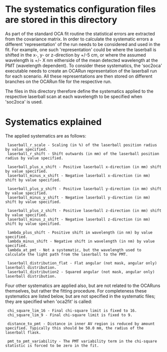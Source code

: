 The systematics configuration files are stored in this directory
==========

As part of the standard OCA fit routine the statistical errors are extracted from the covariance matrix. In order to calculate the systematic errors a different 'representation' of the run needs to be considered and used in the fit. For example, one such 'representation' could be where the laserball is shifted in the x-, y- or z-direction by +/-5 cm, or where the assumed wavelength is +/- X nm eitherside of the mean detected wavelength at the PMT (wavelength dependent). To consider these systematics, the 'soc2oca' executable needs to create an OCARun representation of the laserball run for each scenario. All these representations are then stored on different branches on the OCARun file for the respective run.


The files in this directory therefore define the systematics applied to the respective laserball scan at each wavelength to be specified when 'soc2oca' is used.

Systematics explained
==========

The applied systematics are as follows:

     laserball_r_scale - Scaling (in %) of the laserball position radius by value specified.
     laserball_r_shift - Shift outwards (in mm) of the laserball position radius by value specified.
     
     laserball_plus_x_shift - Positive laserball x-direction (in mm) shift by value specified.
     laserball_minus_x_shift - Negative laserball x-direction (in mm) shift by value specified.

     laserball_plus_y_shift - Positive laserball y-direction (in mm) shift by value specified.
     laserball_minus_y_shift - Negative laserball y-direction (in mm) shift by value specified.

     laserball_plus_z_shift - Positive laserball z-direction (in mm) shift by value specified.
     laserball_minus_z_shift - Negative laserball z-direction (in mm) shift by value specified.

     lambda_plus_shift - Positive shift in wavelength (in nm) by value specified. 
     lambda_minus_shift - Negative shift in wavelength (in nm) by value specified.
     lambda_at_pmt - Not a systematic, but the wavelength used to calculate the light path from the laserball to the PMT.
      
     laserball_distribution_flat - Flat angular (not mask, angular only) laserball distribution.
     laserball_distribution2 - Squared angular (not mask, angular only) laserball distribution.

Four other systematics are applied also, but are not related to the OCARuns themselves, but rather the fitting procedure. For completeness these systematics are listed below, but are not specified in the systematic files; they are specified when 'oca2fit' is called:

     chi_square_lim_16 - Final chi-square limit is fixed to 16.
     chi_square_lim_9 - Final chi-square limit is fixed to 9.

     distance_to_pmt - Distance in inner AV region is reduced by amount specified. Typically this should be 50.0 mm, the radius of the laserball flask.

     pmt_to_pmt_variability - The PMT variability term in the chi-square statistic is forced to be zero in the fit.